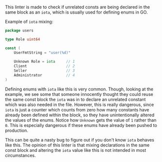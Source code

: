 This linter is made to check if unrelated consts are being declared in the same block as an `iota`, which is usually used for defining enums in GO.

Example of `iota` mixing:
```go
package users

type Role uint64

const (
	UserFmtString = "user(%d)"
	
	Unknown Role = iota     // 1
	Client                  // 2
	Seller                  // 3
	Administrator           // 4
)
```

Defining enums with `iota` like this is very common. Though, looking at the example, we see some that someone innocently thought they could reuse the same const block the `iota` was in to declare an unrelated constant which was also needed in the file. However, this is really dangerous, since `iota` is just a counter which counts from zero how many constants have already been defined within the block, so they have unintentionally altered the values of the enums. Notice how `Unknown` gets the value of `1` rather than `0`. This is especially dangerous if these enums have already been pushed to production.

This can be quite a nasty bug to figure out if you don't know `iota` behaves like this. The opinion of this linter is that mixing declarations in the same const block and altering the `iota` value like this is not intended in most circumstances. 